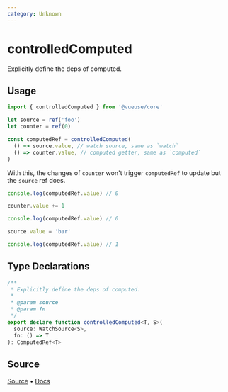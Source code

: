 ```yaml
---
category: Unknown
---
```


# controlledComputed

Explicitly define the deps of computed.

## Usage

```ts
import { controlledComputed } from '@vueuse/core'

let source = ref('foo')
let counter = ref(0)

const computedRef = controlledComputed(
  () => source.value, // watch source, same as `watch`
  () => counter.value, // computed getter, same as `computed`
)
```

With this, the changes of `counter` won't trigger `computedRef` to update but the `source` ref does.

```ts
console.log(computedRef.value) // 0

counter.value += 1

console.log(computedRef.value) // 0

source.value = 'bar'

console.log(computedRef.value) // 1
```


<!--FOOTER_STARTS-->
## Type Declarations

```typescript
/**
 * Explicitly define the deps of computed.
 *
 * @param source
 * @param fn
 */
export declare function controlledComputed<T, S>(
  source: WatchSource<S>,
  fn: () => T
): ComputedRef<T>
```

## Source

[Source](https://github.com/vueuse/vueuse/blob/main/packages/shared/controlledComputed/index.ts) • [Docs](https://github.com/vueuse/vueuse/blob/main/packages/shared/controlledComputed/index.md)


<!--FOOTER_ENDS-->
